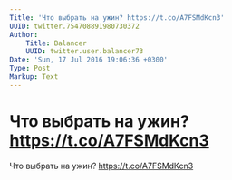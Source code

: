 ```yaml
---
Title: 'Что выбрать на ужин? https://t.co/A7FSMdKcn3'
UUID: twitter.754708891980730372
Author:
    Title: Balancer
    UUID: twitter.user.balancer73
Date: 'Sun, 17 Jul 2016 19:06:36 +0300'
Type: Post
Markup: Text
---
```


# Что выбрать на ужин? https://t.co/A7FSMdKcn3

Что выбрать на ужин? https://t.co/A7FSMdKcn3